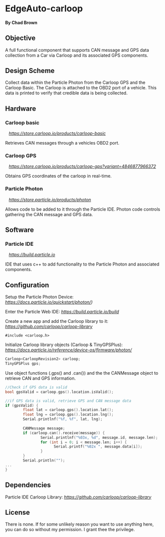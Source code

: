 # EdgeAuto-carloop
#### By Chad Brown

## Objective
A full functional component that supports CAN message and GPS data collection from a Car via Carloop and its associated GPS components.

## Design Scheme
Collect data within the Particle Photon from the Carloop GPS and the Carloop Basic. The Carloop is attached to the OBD2 port of a vehicle. This data is printed to verify that credible data is being collected.

## Hardware
### Carloop basic
&nbsp;&nbsp;&nbsp;*https://store.carloop.io/products/carloop-basic*

Retrieves CAN messages through a vehicles OBD2 port.

### Carloop GPS
&nbsp;&nbsp;&nbsp;*https://store.carloop.io/products/carloop-gps?variant=4846877966372*

Obtains GPS coordinates of the carloop in real-time.

### Particle Photon
&nbsp;&nbsp;&nbsp;*https://store.particle.io/products/photon*

Allows code to be added to it through the Particle IDE. Photon code controls gathering the CAN message and GPS data.

## Software
### Particle IDE
&nbsp;&nbsp;&nbsp;*https://build.particle.io*

IDE that uses c++ to add functionality to the Particle Photon and associated components.			

## Configuration

Setup the Particle Photon Device: *https://docs.particle.io/quickstart/photon/)*

Enter the Particle Web IDE: *https://build.particle.io/build*

Create a new app and add the Carloop library to it: *https://github.com/carloop/carloop-library*

`#include <carloop.h>`

Initialize Carloop library objects (Carloop & TinyGPSPlus): *https://docs.particle.io/reference/device-os/firmware/photon/*

```C++
Carloop<CarloopRevision2> carloop;
TinyGPSPlus gps;
```

Use object functions (.gps() and .can()) and the the CANMessage object to retrieve CAN and GPS information.

```C++
//Check if GPS data is valid
bool gpsValid = carloop.gps().location.isValid();

//if GPS data is valid, retrieve GPS and CAN message data
if (gpsValid) {
        float lat = carloop.gps().location.lat();
        float lng = carloop.gps().location.lng();
        Serial.printlnf("%f, %f", lat, lng);
        
        CANMessage message; 
        if (carloop.can().receive(message)) {
                Serial.printlnf("%03x, %d", message.id, message.len);
                for (int i = 0; i < message.len; i++) {
                      Serial.printf("%02x ", message.data[i]);
                }
        }
        Serial.println("");
...
}
```

## Dependencies

Particle IDE Carloop Library: *https://github.com/carloop/carloop-library*

## License

There is none. If for some unlikely reason you want to use anything here, you can do so without my permission. I grant thee the privilege.
